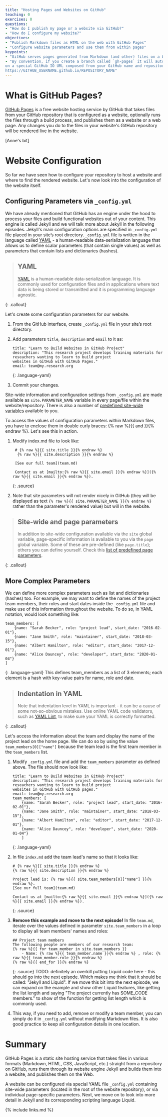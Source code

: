 ```yaml
---
title: "Hosting Pages and Websites on GitHub"
teaching: 0
exercises: 0
questions:
- "How do I publish my page or a website via GitHub?"
- "How do I configure my website?"
objectives:
- "Publish Markdown files as HTML on the web with GitHub Pages"
- "Configure website parameters and use them from within pages"
keypoints:
- "GitHub serves pages generated from Markdown (and other) files on a branch of a GitHub repository specified by the user"
- "By convention, if you create a branch called `gh-pages` it will automatically be published as a website by GitHub
on a special GitHub IO URL composed from your GitHub name and repository name as 
https://GITHUB_USERNAME.github.io/REPOSITORY_NAME"
---
```


# What is GitHub Pages?
[GitHub Pages](https://docs.github.com/en/github/working-with-github-pages/about-github-pages) is a free website
hosting service by GitHub that takes files from your GitHub repository that is configured as a website,
optionally runs the files through a build process, and publishes them as a website or a web page.
Any changes you do to the files in your website's GitHub repository
will be rendered live in the website.

[Anne's bit]

# Website Configuration
So far we have seen how to configure your repository to host a website and where to find the rendered website. Let's
now look into the configuration of the website itself.

## Configuring Parameters via `_config.yml`
We have already mentioned that GitHub has an engine under the hood to process your files and
build functional websites out of your content.
This engine is called Jekyll and we will talk more about Jekyll in the following episodes.
Jekyll's main configuration options are specified in `_config.yml` file placed in your site’s root directory.
`_config.yml` file is written
in the language called [YAML](https://yaml.org/) - a human-readable data-serialization language that allows us to define scalar
parameters (that contain single values) as well as parameters that contain lists and dictionaries (hashes).

> ## YAML
>
> [YAML](https://yaml.org/) is a human-readable data-serialization language. It is commonly used for configuration files and in
> applications where text data is being stored or transmitted and it is programming language agnostic.
>
{: .callout}

Let's create some configuration parameters for our website.

1. From the GitHub interface, create `_config.yml` file in your site’s root directory.
2. Add parameters `title`, `description` and `email` to it as:

    ~~~
    title: "Learn to Build Websites in GitHub Project"
    description: "This research project develops training materials for reseachers wanting to learn to build project
    websites in GitHub with GitHub Pages."
    email: team@my.research.org
    ~~~
    {: .language-yaml}

3. Commit your changes.

Site-wide information and configuration settings from
`_config.yml` are made available as `site.PARAMETER_NAME` variable in every page/file within the website/repository.
There is also a number of
[predefined site-wide variables](https://jekyllrb.com/docs/variables#site-variables) available to you.

To access the values of configuration parameters within Markdown files, you have to enclose them in double curly
braces: {% raw %}{{ and  }}{% endraw %}. Let's see this in action.

1. Modify index.md file to look like:
   ~~~
    # {% raw %}{{ site.title }}{% endraw %} 
     {% raw %}{{ site.description }}{% endraw %}    
   
    [See our full team](team.md) 
   
    Contact us at [mailto:{% raw %}{{ site.email }}{% endraw %}]({% raw %}{{ site.email }}{% endraw %}).
   ~~~     
   {: .source}

2. Note that site parameters will not render nicely in GitHub (they will be displayed as text
`{% raw %}{{ site.PARAMETER_NAME }}{% endraw %}` rather than the parameter's rendered value) but will in the website.

> ## Site-wide and page parameters 
>
> In addition to site-wide configuration available via the `site` global variable, page-specific information is
> available to you via the `page` global variable. Some of these are pre-defined (like `page.title`);
> others you can define yourself. Check this [list of predefined page parameters](https://jekyllrb.com/docs/variables#page-variables).
>
{: .callout}

## More Complex Parameters

We can define more complex parameters such as list and dictionaries (hashes) too.
For example, we may want
to define the names of the project team members, their roles and start dates inside the `_config.yml` file
and make use of this information throughout the website. To do so, in YAML notation, would look something like:

~~~
team_members: [
    {name: "Sarah Becker", role: "project lead", start_date: "2016-02-01"},
    {name: "Jane Smith", role: "maintainer", start_date: "2018-03-15"},
    {name: "Albert Hamilton", role: "editor", start_date: "2017-12-01"},
    {name: "Alice Dauncey", role: "developer", start_date: "2020-01-04"}
]
~~~
{: .language-yaml}
This defines team_members as a list of 3 elements; each element is a hash with key-value pairs for name, role and date.

> ## Indentation in YAML
> Note that indentation level in YAML is important - it can be a cause of some not-so-obvious mistakes. Use online YAML
>code validators, such as [YAML Lint](http://www.yamllint.com/), to make sure your YAML is correctly formatted.
>
{: .callout}

Let's access the information about the team and display the name of the project lead on the home page. We can do so
by using the value `team_members[0]["name"]` because the team lead is the first team member in the `team_members` 
list.

1. Modify `_config.yml` file and add the `team_members` parameter as defined above. The file should now look like:

    ~~~
    title: "Learn to Build Websites in GitHub Project"
    description: "This research project develops training materials for reseachers wanting to learn to build project
    websites in GitHub with GitHub pages."
    email: team@my.research.org
    team_members: [
        {name: "Sarah Becker", role: "project lead", start_date: "2016-02-01"},
        {name: "Jane Smith", role: "maintainer", start_date: "2018-03-15"},
        {name: "Albert Hamilton", role: "editor", start_date: "2017-12-01"},
        {name: "Alice Dauncey", role: "developer", start_date: "2020-01-04"}
        ]
    ~~~
    {: .language-yaml}

2. In file `index.md` add the team lead's name so that it looks like: 

    ~~~     
    # {% raw %}{{ site.title }}{% endraw %} 
    {% raw %}{{ site.description }}{% endraw %}     
     
    Project lead is: {% raw %}{{ site.team_members[0]["name"] }}{% endraw %}. 
    [See our full team](team.md) 
      
    Contact us at [mailto:{% raw %}{{ site.email }}{% endraw %}]({% raw %}{{ site.email }}{% endraw %}).                      
    ~~~   
    {: .source}

3. **Remove this example and move to the next episode!**
In file `team.md`, iterate over the values defined in parameter `site.team_members` in a loop to display all
team members' names and roles:

    ~~~
    ## Project team members
    The following people are members of our research team:
    {% raw %}{{ for team_member in site.team_members }} 
        - Name: {% raw %}{{ team_member.name }}{% endraw %} , role: {% raw %}{{ team_member.role }}{% endraw %}   
    {% raw %}{{ end_for }}{% endraw %}
    ~~~   
    {: .source}
    TODO: definitely an overkill putting Liquid code here - this should go into the next episode. Which makes me
    think that it should be called: "Jekyll and Liquid". If we move this bit into the next episode, we can expand on the
    example and show other Liquid features, like getting the list length and saying "The project currently has
    SOME_CODE members." to show of the function for getting list length which is commonly used.

3. This way, if you need to add, remove or modify a team member, you can simply do it in `_config.yml` without modifying
Markdown files. It is also good practice to keep all configuration details in one location.

# Summary

GitHub Pages is a static site hosting service that takes files in various formats
(Markdown, HTML, CSS, JavaScript, etc.)
straight from a repository on GitHub, runs them through its website engine Jekyll and builds them into a website,
and publishes them on the Web. 

A website can be configured via special YAML file `_config.yml` 
containing site-wide parameters (located in the root of the website repository), 
or via individual page-specific parameters. Next, we move on to look into more detail in
Jekyll and its corresponding scripting language Liquid.

{% include links.md %}
